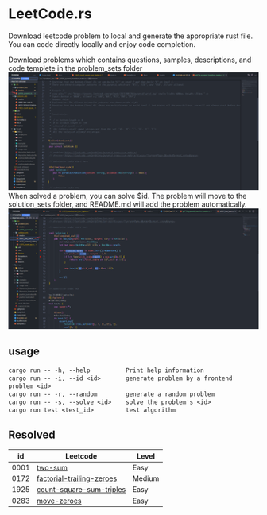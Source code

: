 # LeetCode.rs
Download leetcode problem to local and generate the appropriate rust file. You can code directly locally and enjoy code completion.

Download problems which contains questions, samples, descriptions, and code templete in the problem_sets folder
<img src="./img/problem.png">
When solved a problem, you can solve $id. The problem will move to the solution_sets folder, and README.md will add the problem automatically.
<img src="./img/solved.png">

## usage
```shell
cargo run -- -h, --help          Print help information
cargo run -- -i, --id <id>       generate problem by a frontend problem <id>
cargo run -- -r, --random        generate a random problem
cargo run -- -s, --solve <id>    solve the problem's <id>
cargo run test <test_id>         test algorithm
```

## Resolved
<table id="leetcode" class="table-auto">
  <thead>
    <tr>
      <th>id</th>
      <th>Leetcode</th>
      <th>Level</th>
    </tr>
  </thead>
  <tbody>
   <tr>
        <td>0001</td>
        <td><a href="./src/solution_sets/s0001_two_sum.rs"> two-sum</a></td>
        <td>Easy</td>
    </tr>
   <tr>
        <td>0172</td>
        <td><a href="./src/solution_sets/s0172_factorial_trailing_zeroes.rs"> factorial-trailing-zeroes</a></td>
        <td>Medium</td>
    </tr>
   <tr>
        <td>1925</td>
        <td><a href="./src/solution_sets/s1925_count_square_sum_triples.rs"> count-square-sum-triples</a></td>
        <td>Easy</td>
    </tr>
   <tr>
        <td>0283</td>
        <td><a href="./src/solution_sets/s0283_move_zeroes.rs"> move-zeroes</a></td>
        <td>Easy</td>
    </tr>
